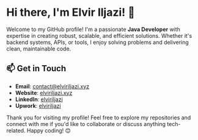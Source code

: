 # Hi there, I'm Elvir Iljazi! 👋

Welcome to my GitHub profile! I'm a passionate **Java Developer** with expertise in creating robust, scalable, and efficient solutions. Whether it's backend systems, APIs, or tools, I enjoy solving problems and delivering clean, maintainable code.

## 📫 Get in Touch

- **Email**: [contact@elviriljazi.xyz](mailto:contact@elviriljazi.xyz)  
- **Website**: [elviriljazi.xyz](https://elviriljazi.xyz)
- **LinkedIn**: [elviriljazi](https://www.linkedin.com/in/elviriljazi)
- **Upwork**: [elviriljazi](https://www.upwork.com/freelancers/~0115aa54861543f357)  

Thank you for visiting my profile! Feel free to explore my repositories and connect with me if you'd like to collaborate or discuss anything tech-related. Happy coding! 😊
